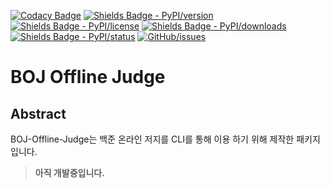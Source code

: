 <!-- Badges -->

[![Codacy Badge](https://app.codacy.com/project/badge/Grade/9c0158b110a54cce953d319d5f5b438d)](https://www.codacy.com/gh/Hepheir/BOJ-Offline-Judge/dashboard?utm_source=github.com&utm_medium=referral&utm_content=Hepheir/BOJ-Offline-Judge&utm_campaign=Badge_Grade)
[![Shields Badge - PyPI/version](https://img.shields.io/pypi/v/boj)](https://pypi.org/project/boj/)
[![Shields Badge - PyPI/license](https://img.shields.io/pypi/l/boj)](https://pypi.org/project/boj/)
[![Shields Badge - PyPI/downloads](https://img.shields.io/pypi/dm/boj)](https://pypi.org/project/boj/)
[![Shields Badge - PyPI/status](https://img.shields.io/pypi/status/boj)](https://pypi.org/project/boj/)
[![GitHub/issues](https://img.shields.io/github/issues/Hepheir/BOJ-Offline-Judge.svg)](https://github.com/Hepheir/BOJ-Offline-Judge/issues)

# BOJ Offline Judge

## Abstract

BOJ-Offline-Judge는 백준 온라인 저지를 CLI를 통해 이용 하기 위해 제작한 패키지 입니다.

> **아직 개발중입니다.**
